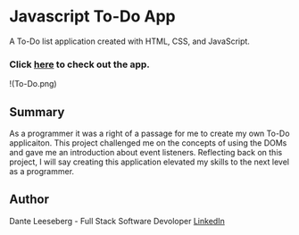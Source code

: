 # Javascript To-Do App

A To-Do list application created with HTML, CSS, and JavaScript. 

### Click [here](https://iceeeberg.github.io/To-Do-App/) to check out the app.

!(To-Do.png)

## Summary

As a programmer it was a right of a passage for me to create my own To-Do applicaiton. This project challenged me on the concepts of using the DOMs and gave me an introduction about event listeners. Reflecting back on this project, I will say creating this application elevated my skills to the next level as a programmer. 

## Author

Dante Leeseberg - Full Stack Software Devoloper [LinkedIn](linkedin.com/in/dante-leeseberg-bba05883)
